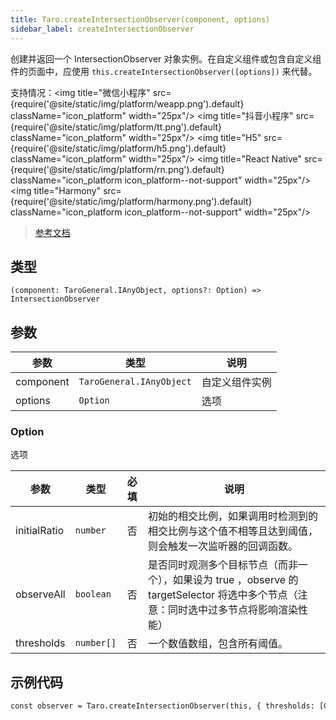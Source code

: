 ```yaml
---
title: Taro.createIntersectionObserver(component, options)
sidebar_label: createIntersectionObserver
---
```


创建并返回一个 IntersectionObserver 对象实例。在自定义组件或包含自定义组件的页面中，应使用 `this.createIntersectionObserver([options])` 来代替。

支持情况：<img title="微信小程序" src={require('@site/static/img/platform/weapp.png').default} className="icon_platform" width="25px"/> <img title="抖音小程序" src={require('@site/static/img/platform/tt.png').default} className="icon_platform" width="25px"/> <img title="H5" src={require('@site/static/img/platform/h5.png').default} className="icon_platform" width="25px"/> <img title="React Native" src={require('@site/static/img/platform/rn.png').default} className="icon_platform icon_platform--not-support" width="25px"/> <img title="Harmony" src={require('@site/static/img/platform/harmony.png').default} className="icon_platform icon_platform--not-support" width="25px"/>

> [参考文档](https://developers.weixin.qq.com/miniprogram/dev/api/wxml/wx.createIntersectionObserver.html)

## 类型

```tsx
(component: TaroGeneral.IAnyObject, options?: Option) => IntersectionObserver
```

## 参数

| 参数 | 类型 | 说明 |
| --- | --- | --- |
| component | `TaroGeneral.IAnyObject` | 自定义组件实例 |
| options | `Option` | 选项 |

### Option

选项

| 参数 | 类型 | 必填 | 说明 |
| --- | --- | :---: | --- |
| initialRatio | `number` | 否 | 初始的相交比例，如果调用时检测到的相交比例与这个值不相等且达到阈值，则会触发一次监听器的回调函数。 |
| observeAll | `boolean` | 否 | 是否同时观测多个目标节点（而非一个），如果设为 true ，observe 的 targetSelector 将选中多个节点（注意：同时选中过多节点将影响渲染性能） |
| thresholds | `number[]` | 否 | 一个数值数组，包含所有阈值。 |

## 示例代码

```tsx
const observer = Taro.createIntersectionObserver(this, { thresholds: [0], observeAll: true })
```
